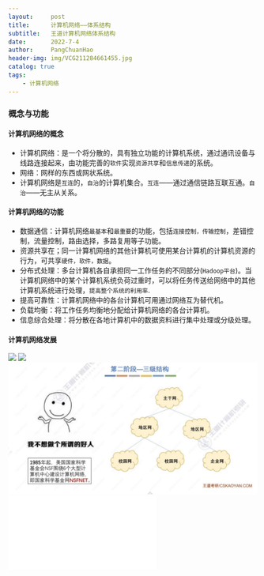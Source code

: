 ```yaml
---
layout:     post
title:      计算机网络——体系结构
subtitle:   王道计算机网络体系结构
date:       2022-7-4
author:     PangChuanHao
header-img: img/VCG211284661455.jpg
catalog: true
tags:                              
    - 计算机网络
---
```


### 概念与功能
#### 计算机网络的概念

* 计算机网络：是一个将分散的，具有独立功能的计算机系统，通过通讯设备与线路连接起来，由功能完善的`软件`实现`资源共享`和`信息传递`的系统。
* 网络：网样的东西或网状系统。
* 计算机网络是`互连`的，`自治`的计算机集合。`互连`——通过通信链路互联互通。`自治`——无主从关系。

#### 计算机网络的功能
* 数据通信：计算机网络`最基本`和`最重要`的功能，包括`连接控制，传输控制`，差错控制，流量控制，路由选择，多路复用等子功能。
* 资源共享在；同一计算机网络的其他计算机可使用某台计算机的计算机资源的行为，可共享`硬件，软件，数据`。
* 分布式处理：多台计算机各自承担同一工作任务的不同部分(`Hadoop平台`)。当计算机网络中的某个计算机系统负荷过重时，可以将任务传送给网络中的其他计算机系统进行处理，`提高整个系统的利用率`.
* 提高可靠性：计算机网络中的各台计算机可用通过网络互为替代机。
* 负载均衡：将工作任务均衡地分配给计算机网络的各台计算机。
* 信息综合处理：将分散在各地计算机中的数据资料进行集中处理或分级处理。
#### 计算机网络发展
![]([img/001.png](https://github.com/1743431791/1743431791.github.io/raw/master/img/002.png))
![]([img/002.png](https://github.com/1743431791/1743431791.github.io/raw/master/img/002.png))
![](https://github.com/1743431791/1743431791.github.io/blob/master/img/002.png)
![](img/01.pgn)
